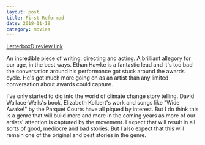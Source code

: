 ```yaml
---
layout: post
title: First Reformed
date: 2018-11-19
category: movies
---
```

 
[LetterboxD review link](https://letterboxd.com/samarthbhaskar/film/first-reformed/)

An incredible piece of writing, directing and acting. A brilliant allegory for our age, in the best ways. Ethan Hawke is a fantastic lead and it's too bad the conversation around his performance got stuck around the awards cycle. He's got much more going on as an artist than any limited conversation about awards could capture.

I've only started to dig into the world of climate change story telling. David Wallace-Wells's book, Elizabeth Kolbert's work and songs like "Wide Awake!" by the Parquet Courts have all piqued by interest. But I do think this is a genre that will build more and more in the coming years as more of our artists' attention is captured by the movement. I expect that will result in all sorts of good, mediocre and bad stories. But I also expect that this will remain one of the original and best stories in the genre.
